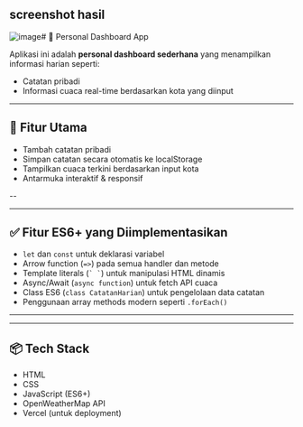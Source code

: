 
**screenshot hasil**
--

![image](https://github.com/user-attachments/assets/00270801-c0ff-40bc-a76f-4f2d6e6b3b87)# 🧭 Personal Dashboard App

Aplikasi ini adalah **personal dashboard sederhana** yang menampilkan informasi harian seperti:
- Catatan pribadi
- Informasi cuaca real-time berdasarkan kota yang diinput

---

## 🚀 Fitur Utama
- Tambah catatan pribadi
- Simpan catatan secara otomatis ke localStorage
- Tampilkan cuaca terkini berdasarkan input kota
- Antarmuka interaktif & responsif

--

---

## ✅ Fitur ES6+ yang Diimplementasikan
- `let` dan `const` untuk deklarasi variabel
- Arrow function (`=>`) pada semua handler dan metode
- Template literals (`` ` ` ``) untuk manipulasi HTML dinamis
- Async/Await (`async function`) untuk fetch API cuaca
- Class ES6 (`class CatatanHarian`) untuk pengelolaan data catatan
- Penggunaan array methods modern seperti `.forEach()`

---


---

## 📦 Tech Stack
- HTML
- CSS
- JavaScript (ES6+)
- OpenWeatherMap API
- Vercel (untuk deployment)

